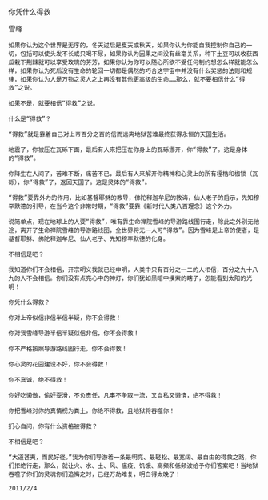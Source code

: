 你凭什么得救

雪峰


    如果你认为这个世界是无序的，冬天过后是夏天或秋天，如果你认为你能自我控制你自己的一切，包括可以使头发不长或只喝不尿，如果你认为因果之间没有丝毫关系，种下土豆可以收获西瓜栽下荆棘就可以享受玫瑰的芬芳，如果你认为你可以随心所欲不受任何制约想怎么样就能怎么样，如果你认为死后没有生命的轮回一切都是偶然的巧合这宇宙中并没有什么奖惩的法则和规律，如果你认为人是万物之灵人之上再没有其他更高级的生命……那么，就不要相信什么“得救”之说。

    如果不是，就要相信“得救”之说。

    什么是“得救”？

    “得救”就是靠着自己对上帝百分之百的信而远离地狱苦难最终获得永恒的天国生活。

    地震了，你被压在瓦砾下面，最后有人来把压在你身上的瓦砾挪开，你“得救”了。这是身体的“得救”。

    你降生在人间了，苦难不断，痛苦不已，最后有人来解开你精神和心灵上的所有桎梏和枷锁（瓦砾），你“得救”了，返回天国了。这是灵体的“得救”。

    “得救”要靠外力的作用，比如基督耶稣的教导，佛陀释迦牟尼的教诲，仙人老子的启示，先知穆罕默德的引导，在当今这个非常时期，“得救”要靠《新时代人类八百理念》这个外力。

    说简单点，现在地球上的人要“得救”，唯有靠生命禅院雪峰的导游路线图行走，除此之外别无他途，离开了生命禅院雪峰的导游路线图，全世界将无一人可“得救”。因为雪峰是上帝的使者，是基督耶稣、佛陀释迦牟尼、仙人老子、先知穆罕默德的化身。

    不相信是吧？

    我知道你们不会相信，开宗明义我就已经申明，人类中只有百分之一二的人相信，百分之九十八九的人不会相信。你们没有点亮心中的神灯，你们犹如黑暗中摸索的瞎子，怎能看到太阳的光明！

    你凭什么得救？

    你对上帝似信非信半信半疑，你不会得救！

    你对我雪峰导游半信半疑似信非信，你不会得救！

    你不严格按照导游路线图行走，你不会得救！

    你心灵的花园建设不好，你不会得救！

    你不真诚，绝不得救！

    你好吃懒做，偷奸耍滑，不负责任，凡事不争取一流，又自私又懒惰，绝不得救！

    你把雪峰对你的真情视为粪土，你绝不得救，且地狱将吞噬你！

    扪心自问，你有什么资格被得救？

    不相信是吧？

    “大道甚夷，而民好径。”我为你们导游着一条最明亮、最轻松、最宽阔、最自由的得救之路，你们拒绝行走，那么，就让火、水、土、风、瘟疫、饥饿、高频和低频波给予你们答案吧！当地狱吞噬了你们的灵魂你们追悔之时，已经万劫难复，明白得太晚了！  

    2011/2/4



